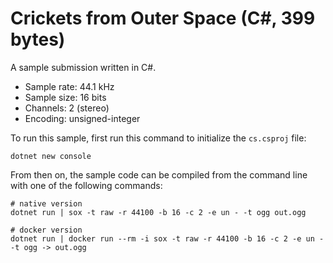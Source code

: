 # Crickets from Outer Space (C#, 399 bytes)

A sample submission written in C#.

* Sample rate: 44.1 kHz
* Sample size: 16 bits
* Channels: 2 (stereo)
* Encoding: unsigned-integer

To run this sample, first run this command to initialize the `cs.csproj` file:

    dotnet new console

From then on, the sample code can be compiled from the command line with one of the following commands:

    # native version
    dotnet run | sox -t raw -r 44100 -b 16 -c 2 -e un - -t ogg out.ogg

    # docker version
    dotnet run | docker run --rm -i sox -t raw -r 44100 -b 16 -c 2 -e un - -t ogg -> out.ogg
